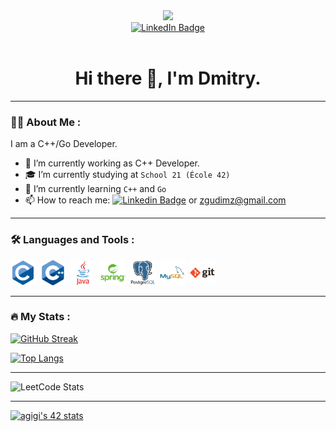 <div id="header" align="center">
  <img src="https://media.giphy.com/media/5eLDrEaRGHegx2FeF2/giphy.gif" width="200"/>

  <div id="badges" align="center">
    <a href="https://www.linkedin.com/in/dmitriigubin">
      <img src="https://img.shields.io/badge/LinkedIn-blue?style=for-the-badge&logo=linkedin&logoColor=white" alt="LinkedIn Badge"/>
    </a>
  </div>
  <img src="https://komarev.com/ghpvc/?username=gudimz&style=flat-square&color=blue" alt=""/>
  <h1>
    Hi there 👋, I'm Dmitry.
  </h1>
</div>

---
### :man_technologist: About Me :
I am a C++/Go Developer.

- 🔭 I’m currently working as C++ Developer.
- 🎓 I’m currently studying at <code>School 21 (École 42)</code>
- 🌱 I’m currently learning <code>C++</code> and <code>Go</code>
- 📫 How to reach me: [![Linkedin Badge](https://img.shields.io/badge/LinkedIn-blue?style=for-the-badge&logo=linkedin&logoColor=white)](https://www.linkedin.com/in/dmitriigubin) or zgudimz@gmail.com

---

### :hammer_and_wrench: Languages and Tools :

<div>
  
  <img src="https://github.com/devicons/devicon/blob/master/icons/c/c-original.svg" title="C" alt="C" width="40" height="40"/>&nbsp;
  <img src="https://github.com/devicons/devicon/blob/master/icons/cplusplus/cplusplus-original.svg" title="CPP" alt="CPP" width="40" height="40"/>&nbsp;
  <img src="https://github.com/devicons/devicon/blob/master/icons/java/java-original-wordmark.svg" title="Java" alt="Java" width="40" height="40"/>&nbsp;
  <img src="https://github.com/devicons/devicon/blob/master/icons/spring/spring-original-wordmark.svg" title="Spring" alt="Spring" width="40" height="40"/>&nbsp;
  <img src="https://github.com/devicons/devicon/blob/master/icons/postgresql/postgresql-original-wordmark.svg" title="PostreSQL"  alt="PostgreSQL" width="40" height="40"/>&nbsp;
  <img src="https://github.com/devicons/devicon/blob/master/icons/mysql/mysql-original-wordmark.svg" title="MySQL"  alt="MySQL" width="40" height="40"/>&nbsp;
  <img src="https://github.com/devicons/devicon/blob/master/icons/git/git-original-wordmark.svg" title="Git"  alt="Git" width="40" height="40"/>&nbsp;
</div>

---

### :fire: My Stats :

[![GitHub Streak](http://github-readme-streak-stats.herokuapp.com?user=gudimz&theme=dark&background=000000)](https://git.io/streak-stats)

[![Top Langs](https://github-readme-stats.vercel.app/api/top-langs/?username=gudimz&layout=compact&theme=vision-friendly-dark)](https://github.com/anuraghazra/github-readme-stats)

---

![LeetCode Stats](https://leetcard.jacoblin.cool/gudimz?theme=dark&font=Fira%20Code)

---

[![agigi's 42 stats](https://badge42.vercel.app/api/v2/cl3q4u0r5005409lils03jkws/stats?cursusId=21&coalitionId=92)](https://github.com/JaeSeoKim/badge42)


